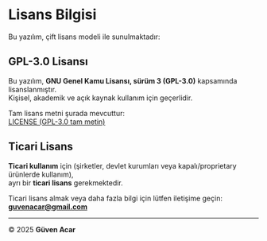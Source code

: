 # Lisans Bilgisi

Bu yazılım, çift lisans modeli ile sunulmaktadır:

## GPL-3.0 Lisansı
Bu yazılım, **GNU Genel Kamu Lisansı, sürüm 3 (GPL-3.0)** kapsamında lisanslanmıştır.  
Kişisel, akademik ve açık kaynak kullanım için geçerlidir.

Tam lisans metni şurada mevcuttur:  
[LICENSE (GPL-3.0 tam metin)](https://github.com/guvenacar/Quantum-Hash/blob/main/LICENSE)

## Ticari Lisans
**Ticari kullanım** için (şirketler, devlet kurumları veya kapalı/proprietary ürünlerde kullanım),  
ayrı bir **ticari lisans** gerekmektedir.

Ticari lisans almak veya daha fazla bilgi için lütfen iletişime geçin:  
**guvenacar@gmail.com**

---

© 2025 **Güven Acar**
